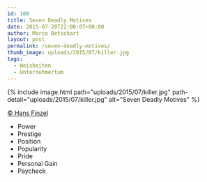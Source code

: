 ```yaml
---
id: 100
title: Seven Deadly Motives
date: 2015-07-28T22:00:07+00:00
author: Marco Betschart
layout: post
permalink: /seven-deadly-motives/
thumb_image: uploads/2015/07/killer.jpg
tags:
  - Weisheiten
  - Unternehmertum
---
```

{% include image.html path="uploads/2015/07/killer.jpg" path-detail="uploads/2015/07/killer.jpg" alt="Seven Deadly Motives" %}

[© Hans Finzel](http://www.hansfinzel.com/47-seven-deadly-motives-for-being-in-leadership/)

  * Power
  * Prestige
  * Position
  * Popularity
  * Pride
  * Personal Gain
  * Paycheck